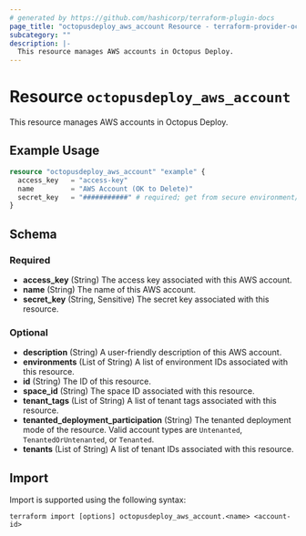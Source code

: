 ```yaml
---
# generated by https://github.com/hashicorp/terraform-plugin-docs
page_title: "octopusdeploy_aws_account Resource - terraform-provider-octopusdeploy"
subcategory: ""
description: |-
  This resource manages AWS accounts in Octopus Deploy.
---
```


# Resource `octopusdeploy_aws_account`

This resource manages AWS accounts in Octopus Deploy.

## Example Usage

```terraform
resource "octopusdeploy_aws_account" "example" {
  access_key   = "access-key"
  name         = "AWS Account (OK to Delete)"
  secret_key   = "###########" # required; get from secure environment/store
}
```

<!-- schema generated by tfplugindocs -->
## Schema

### Required

- **access_key** (String) The access key associated with this AWS account.
- **name** (String) The name of this AWS account.
- **secret_key** (String, Sensitive) The secret key associated with this resource.

### Optional

- **description** (String) A user-friendly description of this AWS account.
- **environments** (List of String) A list of environment IDs associated with this resource.
- **id** (String) The ID of this resource.
- **space_id** (String) The space ID associated with this resource.
- **tenant_tags** (List of String) A list of tenant tags associated with this resource.
- **tenanted_deployment_participation** (String) The tenanted deployment mode of the resource. Valid account types are `Untenanted`, `TenantedOrUntenanted`, or `Tenanted`.
- **tenants** (List of String) A list of tenant IDs associated with this resource.

## Import

Import is supported using the following syntax:

```shell
terraform import [options] octopusdeploy_aws_account.<name> <account-id>
```

